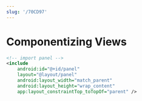 ```yaml
---
slug: '/70CD97'
---
```


# Componentizing Views

```xml
<!-- import panel -->
<include
	android:id="@+id/panel"
	layout="@layout/panel"
	android:layout_width="match_parent"
	android:layout_height="wrap_content"
	app:layout_constraintTop_toTopOf="parent" />
```
